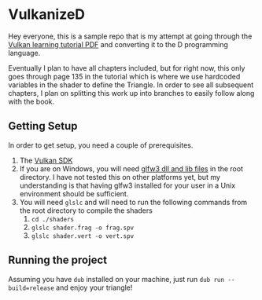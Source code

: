# VulkanizeD

Hey everyone, this is a sample repo that is my attempt at going through the [Vulkan learning tutorial PDF](https://vulkan-tutorial.com/resources/vulkan_tutorial_en.pdf) and converting it to the D programming language.

Eventually I plan to have all chapters included, but for right now, this only goes through page 135 in the tutorial which is where we use hardcoded variables in the shader to define the Triangle. In order to see all subsequent chapters, I plan on splitting this work up into branches to easily follow along with the book.

## Getting Setup

In order to get setup, you need a couple of prerequisites.

1. The [Vulkan SDK](https://www.lunarg.com/vulkan-sdk/)
2. If you are on Windows, you will need [glfw3 dll and lib files](https://www.glfw.org/) in the root directory. I have not tested this on other platforms yet, but my understanding is that having glfw3 installed for your user in a Unix environment should be sufficient.
3. You will need `glslc` and will need to run the following commands from the root directory to compile the shaders
    1. `cd ./shaders`
    2. `glslc shader.frag -o frag.spv`
    3. `glslc shader.vert -o vert.spv`

## Running the project

Assuming you have `dub` installed on your machine, just run `dub run --build=release` and enjoy your triangle!
